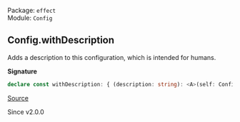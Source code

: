 Package: `effect`<br />
Module: `Config`<br />

## Config.withDescription

Adds a description to this configuration, which is intended for humans.

**Signature**

```ts
declare const withDescription: { (description: string): <A>(self: Config<A>) => Config<A>; <A>(self: Config<A>, description: string): Config<A>; }
```

[Source](https://github.com/Effect-TS/effect/tree/main/packages/effect/src/Config.ts#L515)

Since v2.0.0